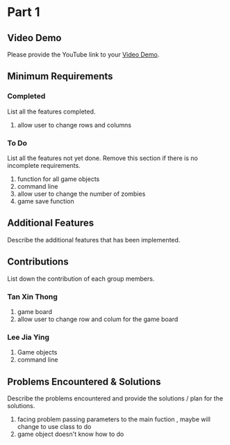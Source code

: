 # Part 1

## Video Demo

Please provide the YouTube link to your [Video Demo](https://youtube.com).

## Minimum Requirements

### Completed

List all the features completed.

1. allow user to change rows and columns

### To Do

List all the features not yet done. Remove this section if there is no incomplete requirements.

1. function for all game objects
2. command line
3. allow user to change the number of zombies
4. game save function

## Additional Features

Describe the additional features that has been implemented.

## Contributions

List down the contribution of each group members.


### Tan Xin Thong

1. game board
2. allow user to change row and colum for the game board

### Lee Jia Ying

1. Game objects
2. command line


## Problems Encountered & Solutions

Describe the problems encountered and provide the solutions / plan for the solutions.
1. facing problem passing parameters to the main fuction , maybe will change to use class to do
2. game object doesn't know how to do
